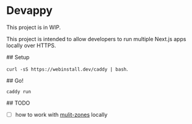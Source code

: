 # Devappy

This project is in WIP.

This project is intended to allow developers to run multiple Next.js apps locally over HTTPS.

## Setup

`curl -sS https://webinstall.dev/caddy | bash`.

## Go!

`caddy run`

## TODO

- [ ] how to work with [mulit-zones](https://nextjs.org/docs/advanced-features/multi-zones) locally
